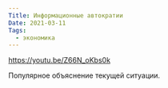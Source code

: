 ```yaml
---
Title: Информационные автократии
Date: 2021-03-11
Tags:
  - экономика
---
```


https://youtu.be/Z66N_oKbs0k

Популярное объяснение текущей ситуации.